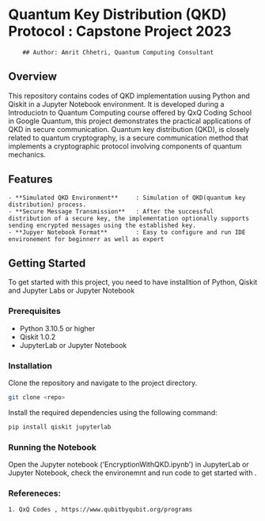 # Quantum Key Distribution (QKD) Protocol : Capstone Project 2023
		## Author: Amrit Chhetri, Quantum Computing Consultant

## Overview
This repository contains codes of QKD implementation uusing Python and Qiskit in a Jupyter Notebook environment. 
It is developed during a Introduciotn to Quantum Computing course offered by QxQ Coding School in Google Quantum, 
this project demonstrates the practical applications of QKD in secure communication. Quantum key distribution (QKD), is closely related to quantum cryptography, 
is a secure communication method that implements a cryptographic protocol involving components of
quantum mechanics.


## Features
	- **Simulated QKD Environment**		: Simulation of QKD(quantum key distribution) process.
	- **Secure Message Transmission**	: After the successful distribution of a secure key, the implementation optionally supports sending encrypted messages using the established key.
	- **Jupyer Notebook Format**		: Easy to configure and run IDE environement for beginnerr as well as expert
## Getting Started
To get started with this project, you need to have installtion of Python, Qiskit and Jupyter Labs or Jupyter Notebook

### Prerequisites
- Python 3.10.5 or higher
- Qiskit 1.0.2
- JupyterLab or Jupyter Notebook

### Installation
Clone the repository and navigate to the project directory. 
```bash
git clone <repo>
```

Install the required dependencies using the following command:
```bash
pip install qiskit jupyterlab
```

### Running the Notebook
Open the Jupyter notebook ('EncryptionWithQKD.ipynb') in JupyterLab or Jupyter Notebook, check the environemnt and run
code to get started with .

### Refereneces:
	1. QxQ Codes , https://www.qubitbyqubit.org/programs

